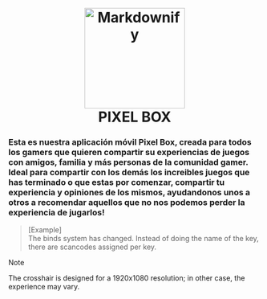 <h1 align="center">
  <br>
  <a href="http://www.amitmerchant.com/electron-markdownify"><img src="https://raw.githubusercontent.com/amitmerchant1990/electron-markdownify/master/app/img/markdownify.png" alt="Markdownify" width="200"></a>
  <br>
  PIXEL BOX
  <br>
</h1>

<h3>Esta es nuestra aplicación móvil Pixel Box, creada para todos los gamers que quieren compartir su experiencias de juegos con amigos, familia y más personas de la comunidad
gamer. Ideal para compartir con los demás los increibles juegos que has terminado o que estas por comenzar, compartir tu experiencia y opiniones de los mismos, ayudandonos
unos a otros a recomendar aquellos que no nos podemos perder la experiencia de jugarlos!</h3>

> [Example]  
> The binds system has changed. Instead of doing the name of the key, there are scancodes assigned per key.
        
> [!NOTE]  
> The crosshair is designed for a 1920x1080 resolution; in other case, the experience may vary.
